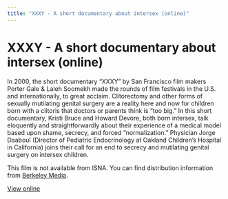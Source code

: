 ```yaml
---
title: "XXXY - A short documentary about intersex (online)"
---
```


# XXXY - A short documentary about intersex (online)

<p>In 2000, the short documentary &#8220;<span class="caps">XXXY</span>&#8221; by San Francisco film makers Porter Gale &amp; Laleh Soomekh made the rounds of film festivals in the U.S. and internationally, to great acclaim. Clitorectomy and other forms of sexually mutilating genital surgery are a reality here and now for children born with a clitoris that doctors or parents think is &#8220;too big.&#8221; In this short documentary, Kristi Bruce and Howard Devore, both born intersex, talk eloquently and straightforwardly about their experience of a medical model based upon shame, secrecy, and forced &#8220;normalization.&#8221; Physician Jorge Daaboul (Director of Pediatric Endocrinology at Oakland Children&#8217;s Hospital in California) joins their call for an end to secrecy and mutilating genital surgery on intersex children.  </p>

<p>This film is not available from <span class="caps">ISNA</span>. You can find distribution information from <a href="http://www.berkeleymedia.com/catalog/berkeleymedia/films/womens%5C_studies%5C_gender%5C_studies/gay%5C_lesbian%5C_transgender%5C_issues/xxxy">Berkeley Media</a>.  </p>


<p><a href="/files/xxxy.mov">View online</a>  </p>

<!--"View online at PopcornQ":http://www.planetout.com/popcornq/db/getfilm.html?63816.-->


<!--break-->